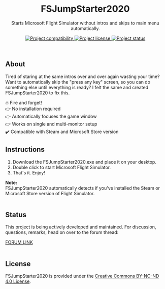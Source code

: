 <h1 align="center">FSJumpStarter2020</h1>

<p align="center">Starts Microsoft Flight Simulator without intros and skips to main menu automatically.</p>

<p align="center">
  <a href="https://www.flightsimulator.com/">
    <img src="https://img.shields.io/badge/Microsoft-FS%202020-blue.svg" alt="Project compatibility" />
  </a>
  <a href="#license">
    <img src="https://img.shields.io/static/v1?style=flat&logo=creative%20commons&label=license&message=by-nc-nd&color=f8722a" alt="Project license" />
  </a>
  <a href="#status">
    <img src="https://img.shields.io/badge/status-active-brightgreen.svg" alt="Project status" />
  </a>
</p>

<br>

## About
Tired of staring at the same intros over and over again wasting your time? Want to automatically skip the "press any key" screen, so you can do something else until everything is ready? I felt the same and created FSJumpStarter2020 to fix this.

:fire: Fire and forget! <br>
:point_right: No installation required <br>
:point_right: Automatically focuses the game window <br>
:point_right: Works on single and multi-monitor setup <br>
:heavy_check_mark: Compatible with Steam and Microsoft Store version <br>

## Instructions
1. Download the FSJumpStarter2020.exe and place it on your desktop. 
2. Double click to start Microsoft Flight Simulator. 
3. That's it. Enjoy! 

**Note:**<br>FSJumpStarter2020 automatically detects if you've installed the Steam or Microsoft Store version of Flight Simulator.
<br><br>

## Status
This project is being actively developed and maintained. For discussion, questions, remarks, head on over to the forum thread: 

[FORUM LINK](https://forums.flightsimulator.com/)
<br><br>

## License
FSJumpStarter2020 is provided under the [Creative Commons BY-NC-ND 4.0 License](https://creativecommons.org/licenses/by-nc-nd/4.0/).
